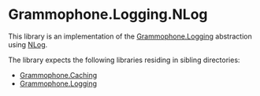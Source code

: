# Grammophone.Logging.NLog
This library is an implementation of the [Grammophone.Logging](https://github.com/grammophone/Grammophone.Logging)
abstraction using [NLog](https://github.com/NLog/NLog).

The library expects the following libraries residing in sibling directories:
* [Grammophone.Caching](https://github.com/grammophone/Grammophone.Caching)
* [Grammophone.Logging](https://github.com/grammophone/Grammophone.Logging)
